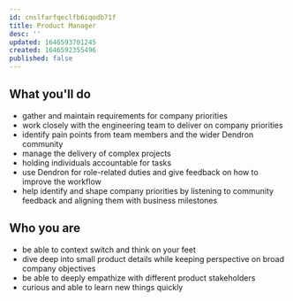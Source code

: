 ```yaml
---
id: cnslfarfqeclfb6iqodb71f
title: Product Manager
desc: ''
updated: 1646593701245
created: 1646592355496
published: false
---
```



## What you'll do
- gather and maintain requirements for company priorities
- work closely with the engineering team to deliver on company priorities
- identify pain points from team members and the wider Dendron community 
- manage the delivery of complex projects
- holding individuals accountable for tasks
- use Dendron for role-related duties and give feedback on how to improve the workflow
- help identify and shape company priorities by listening to community feedback and aligning them with business milestones

## Who you are
- be able to context switch and think on your feet
- dive deep into small product details while keeping perspective on broad company objectives
- be able to deeply empathize with different product stakeholders 
- curious and able to learn new things quickly